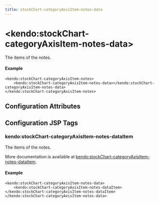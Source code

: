```yaml
---
title: stockChart-categoryAxisItem-notes-data
---
```


# \<kendo:stockChart-categoryAxisItem-notes-data\>

The items of the notes.

#### Example
    <kendo:stockChart-categoryAxisItem-notes>
        <kendo:stockChart-categoryAxisItem-notes-data></kendo:stockChart-categoryAxisItem-notes-data>
    </kendo:stockChart-categoryAxisItem-notes>

## Configuration Attributes


##  Configuration JSP Tags

### kendo:stockChart-categoryAxisItem-notes-dataItem

The items of the notes.

More documentation is available at [kendo:stockChart-categoryAxisItem-notes-dataItem](/kendo-ui/api/wrappers/jsp/stockchart/categoryaxisitem-notes-dataitem).

#### Example

    <kendo:stockChart-categoryAxisItem-notes-data>
        <kendo:stockChart-categoryAxisItem-notes-dataItem></kendo:stockChart-categoryAxisItem-notes-dataItem>
    </kendo:stockChart-categoryAxisItem-notes-data>

